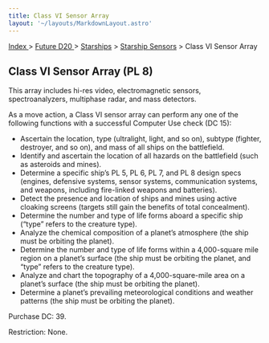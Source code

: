 ```yaml
---
title: Class VI Sensor Array
layout: '~/layouts/MarkdownLayout.astro'
---
```


[ Index ](/) > [ Future D20 ](/future.d20.srd) > [Starships](/future.d20.srd/starships) > [Starship Sensors](/future.d20.srd/starships/starship) > Class VI Sensor Array

## Class VI Sensor Array (PL 8)

This array includes hi-res video, electromagnetic sensors, spectroanalyzers,
multiphase radar, and mass detectors.

As a move action, a Class VI sensor array can perform any one of the following
functions with a successful Computer Use check (DC 15):

  * Ascertain the location, type (ultralight, light, and so on), subtype (fighter, destroyer, and so on), and mass of all ships on the battlefield.
  * Identify and ascertain the location of all hazards on the battlefield (such as asteroids and mines).
  * Determine a specific ship’s PL 5, PL 6, PL 7, and PL 8 design specs (engines, defensive systems, sensor systems, communication systems, and weapons, including fire-linked weapons and batteries).
  * Detect the presence and location of ships and mines using active cloaking screens (targets still gain the benefits of total concealment).
  * Determine the number and type of life forms aboard a specific ship (“type” refers to the creature type).
  * Analyze the chemical composition of a planet’s atmosphere (the ship must be orbiting the planet).
  * Determine the number and type of life forms within a 4,000-square mile region on a planet’s surface (the ship must be orbiting the planet, and “type” refers to the creature type).
  * Analyze and chart the topography of a 4,000-square-mile area on a planet’s surface (the ship must be orbiting the planet).
  * Determine a planet’s prevailing meteorological conditions and weather patterns (the ship must be orbiting the planet).

Purchase DC: 39.

Restriction: None.

